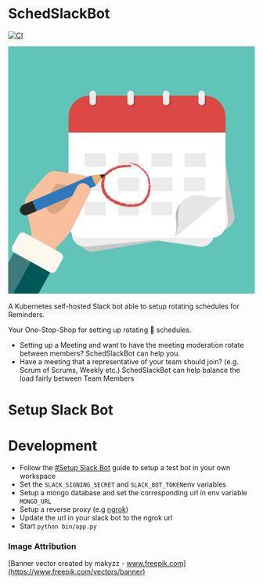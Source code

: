 # SchedSlackBot 
[![CI](https://github.com/Germandrummer92/SchedSlackBot/actions/workflows/ci.yml/badge.svg)](https://github.com/Germandrummer92/SchedSlackBot/actions/workflows/ci.yml)

![Image of a Calendar](https://github.com/Germandrummer92/SchedSlackBot/raw/main/assets/calendar.jpg "Rotational Scheduling")

A Kubernetes self-hosted Slack bot able to setup rotating schedules for Reminders.

Your One-Stop-Shop for setting up rotating :calendar: schedules.

* Setting up a Meeting and want to have the meeting moderation rotate between members? SchedSlackBot can help you.
* Have a meeting that a representative of your team should join? (e.g. Scrum of Scrums, Weekly etc.)
SchedSlackBot can help balance the load fairly between Team Members

# Setup Slack Bot

# Development

* Follow the [#Setup Slack Bot](#setup-slack-bot) guide to setup a test bot in your own workspace
* Set the `SLACK_SIGNING_SECRET` and `SLACK_BOT_TOKEN`env variables
* Setup a mongo database and set the corresponding url in env variable `MONGO_URL`
* Setup a reverse proxy (e.g [ngrok](https://ngrok.io))
* Update the url in your slack bot to the ngrok url
* Start `python bin/app.py`


### Image Attribution

[Banner vector created by makyzz - www.freepik.com](https://www.freepik.com/vectors/banner)
